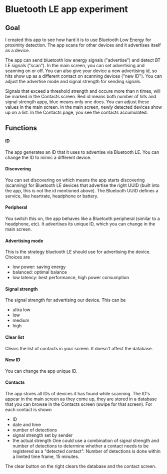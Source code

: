 # Bluetooth LE app experiment

## Goal
I created this app to see how hard it is to use Bluetooth Low Energy for proximity detection. The app scans for
other devices and it advertises itself as a device.

The app can send bluetooth low energy signals (\"advertise\") and detect BT LE signals (\"scan\").
In the main screen, you can set advertising and scanning on or off. 
You can also give your device a new advertising id, so hits show up as a different 
contact on scanning devices (\"new ID\").
You can adjust the advertise mode and signal strength for sending signals.

Signals that exceed a threshold strength and occure more than n times, will be marked 
in the Contacts screen. Red id means both number of hits and signal strength appy, 
blue means only one does.
You can adjust these values in the main screen. In the main screen, newly detected 
devices show up on a list. In the Contacts page, you see the contacts accumulated.

## Functions
#### ID
The app generates an ID that it uses to advertise via Bluetooth LE. You can change the 
ID to mimic a different device.

#### Discovering
You can set discovering on which means the app starts discovering (scanning) for Bluetooth 
LE devices that advertise the right UUID (built into the app, this is not the id mentioned above). 
The Bluetooth UUID defines a service, like heartrate, headphone or battery.
 
 #### Peripheral
 You switch this on, the app behaves like a Bluetooth peripheral (similar to a headphone, etc). 
 It advertises its unique ID, which you can change in the main screen.
 
 #### Advertising mode
 This is the strategy bluetooth LE should use for advertising the device. Choices are
 - low power: saving energy
 - balanced: optimal balance 
 - low latency: best performance, high power consumption

 #### Signal strength
 The signal strength for advertising our device. This can be 
 - ultra low
 - low
 - medium
 - high
 
 #### Clear list
 Clears the list of contacts in your screen. It doesn't affect the database.
 
 #### New ID
 You can change the app unique ID.
 
 #### Contacts
 The app stores all IDs of devices it has found while scanning. The ID's appear in the main screen
 as they come up, they are stored in a database that you can browse in the Contacts screen (swipe 
 for that screen).
 For each contact is shown
 - ID
 - date and time
 - number of detections
 - signal strength set by sender
 - the actual strength
 One could use a combination of signal strength and number of detections to determine whether 
 a contact needs to be registered as a "detected contact". Number of detections is done within 
 a limited time frame, 15 minutes.
 
 The clear button on the right clears the database and the contact screen. 
 

